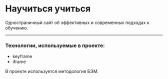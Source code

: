 # Научиться учиться
Одностраничный сайт об эффективных и современных подходах к обучению.
___
### Технологии, используемые в проекте:
- keyframe
- iframe

В проекте используется методология БЭМ.

